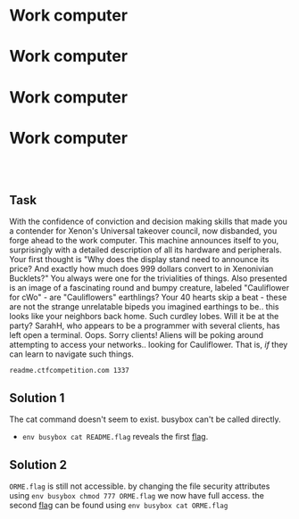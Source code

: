 
<span class="glitch__line glitch__line--first"></span>
<span class="glitch__line glitch__line--second"></span>
<h1 class="glitch glitch__color glitch__color--red">Work computer</h1>
<h1 class="glitch glitch__color glitch__color--green">Work computer</h1>
<h1 class="glitch glitch__color glitch__color--blue">Work computer</h1>
<h1 class="glitch glitch__color">Work computer</h1>
<br />
<br />

## Task
With the confidence of conviction and decision making skills that made you a contender for Xenon's Universal takeover council, now disbanded, you forge ahead to the work computer. This machine announces itself to you, surprisingly with a detailed description of all its hardware and peripherals. Your first thought is "Why does the display stand need to announce its price? And exactly how much does 999 dollars convert to in Xenonivian Bucklets?" You always were one for the trivialities of things. Also presented is an image of a fascinating round and bumpy creature, labeled "Cauliflower for cWo" - are "Cauliflowers" earthlings? Your 40 hearts skip a beat - these are not the strange unrelatable bipeds you imagined earthings to be.. this looks like your neighbors back home. Such curdley lobes. Will it be at the party? SarahH, who appears to be a programmer with several clients, has left open a terminal. Oops. Sorry clients! Aliens will be poking around attempting to access your networks.. looking for Cauliflower. That is, *if* they can learn to navigate such things.

`readme.ctfcompetition.com 1337`

## Solution 1
The cat command doesn't seem to exist.
busybox can't be called directly.
- `env busybox cat README.flag` reveals the first [flag](../flags.html).

## Solution 2
`ORME.flag` is still not accessible.
by changing the file security attributes using `env busybox chmod 777 ORME.flag` we now have full access.
the second [flag](../flags.html) can be found using `env busybox cat ORME.flag`
